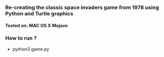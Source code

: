 ### Re-creating the classic space invaders game from 1978 using Python and Turtle graphics ###

#### Tested on: MAC OS X Mojave ####

### How to run ? ###
* python3 game.py
